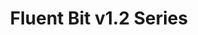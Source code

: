 ---
title: 'Fluent Bit v1.2 Series'
description: "Old <a href='https://github.com/fluent/fluent-bit/tree/1.2'>Fluent Bit v1.2</a> series. Based on bug reports or specific minor feature requests, we do quick releases upon demand. Below is a list of the notes for each version."
url: '/documentation/v1.2/'
latestVer: true
releaseNotes:
  heading: "Release Notes v1.8.3"
  version: "v1.8.3"
  text: "Fluent Bit is a Fast and Lightweight Data Processor and Forwarder for Linux, BSD and OSX. We are proud to announce the availability of Fluent Bit v1.8.3. <br>
  For people upgrading from previous versions you must read the Upgrading Notes section of our documentation:
  https://docs.fluentbit.io/manual/installation/upgrade_notes"
---